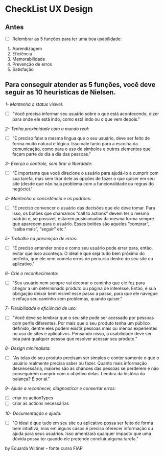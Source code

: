 # CheckList UX Design

## Antes
- [ ] Relembrar as 5 funções para ter uma boa usabilidade:

1. Aprendizagem
2. Eficiência
3. Memorabilidade
4. Prevenção de erros
5. Satisfação

## Para conseguir atender as 5 funções, você deve seguir as 10 heurísticas de Nielsen.

*1- Mantenha o status visível:*
- [ ] "Você precisa informar seu usuário sobre o que está acontecendo, dizer para onde ele está indo, como está indo ou o que vem depois."


*2- Tenha proximidade com o mundo real:*
- [ ] "É preciso falar a mesma língua que o seu usuário, deve ser feito de forma muito natural e lógica. Isso vale tanto para a escolha da comunicação, como para o uso de símbolos e outros elementos que façam parte do dia a dia das pessoas."

*3- Exerça o controle, sem tirar a liberdade:*
- [ ] "É importante que você direcione o usuário para ajudá-lo a cumprir com sua tarefa, mas sem tirar dele as opções de fazer o que quiser em seu site (desde que não haja problema com a funcionalidade ou regras do negócio).'

*4- Mantenha a consistência e os padrões:*
- [ ] "É preciso convencer o usuário das decisões que ele deve tomar. Para isso, os botões que chamamos “call to actions” devem ter o mesmo padrão e, se possível, estarem posicionados da mesma forma sempre que aparecem para o usuário. Esses botões são aqueles “comprar”, “saiba mais”, “seguir” etc."

*5- Trabalhe na prevenção de erros:*
- [ ] "É preciso entender onde e como seu usuário pode errar para, então, evitar que isso aconteça. O ideal é que seja tudo bem próximo do perfeito, que ele nem cometa erros de percurso dentro do seu site ou aplicativo."

*6- Crie o reconhecimento:*
- [ ] "Seu usuário nem sempre vai decorar o caminho que ele fez para chegar a um determinado produto ou página de interesse. Então, é sua obrigação deixar bem visível esse passo a passo, para que ele navegue e refaça seu caminho sem problemas, quando quiser."

*7- Flexibilidade e eficiência de uso:*
- [ ] "Você deve se lembrar que o seu site pode ser acessado por pessoas com perfis diferentes. Por mais que o seu produto tenha um público definido, dentre eles podem existir pessoas mais ou menos experientes no uso de sites e aplicativos. Pensando nisso, a usabilidade deve ser boa para qualquer pessoa que resolver acessar seu produto."

*8- Design minimalista:*
- [ ] "As telas do seu produto precisam ser simples e conter somente o que o usuário realmente precisa saber ou fazer. Quanto mais informação desnecessária, maiores são as chances das pessoas se perderem e não conseguirem cumprir com o objetivo delas. Lembra da história da balança? É por aí."

*9- Ajude a reconhecer, diagnosticar e consertar erros:*
- [ ] criar os actionTypes
- [ ] criar as actions necessárias

*10- Documentação e ajuda:*
- [ ] "O ideal é que tudo em seu site ou aplicativo possa ser feito de forma bem intuitiva, mas em alguns casos é preciso oferecer informação ou ajuda para seus usuários. Isso amenizará qualquer impacto que uma dúvida possa ter quando ele pretende concluir alguma tarefa."


by Eduarda Wiltiner - fonte curso FIAP
